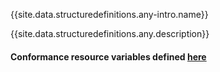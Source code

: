 {{site.data.structuredefinitions.any-intro.name}}

{{site.data.structuredefinitions.any.description}}

#### Conformance resource variables defined [here](http://wiki.hl7.org/index.php?title=IG_Publisher_Documentation#Jekyll)
